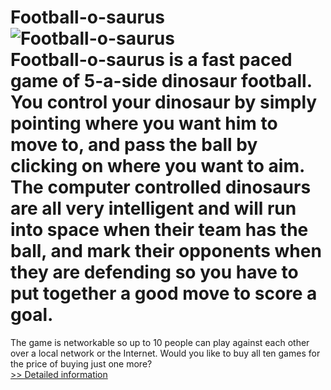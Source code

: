 # Football-o-saurus<br />![Football-o-saurus](https://mycommerce.akamaized.net/api/pimages/P300944056/BIG/300944056.JPG)<br />Football-o-saurus is a fast paced game of 5-a-side dinosaur football. You control your dinosaur by simply pointing where you want him to move to, and pass the ball by clicking on where you want to aim. The computer controlled dinosaurs are all very intelligent and will run into space when their team has the ball, and mark their opponents when they are defending so you have to put together a good move to score a goal.
The game is networkable so up to 10 people can play against each other over a local network or the Internet.
Would you like to buy all ten games for the price of buying just one more?<br />[>> Detailed information](https://secure.shareit.com/shareit/product.html?productid=300944056&affiliateid=200057808)